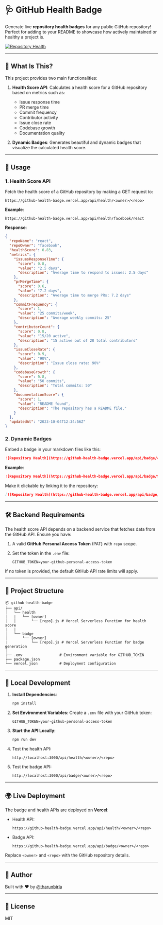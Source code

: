 # 🩺 GitHub Health Badge

Generate live **repository health badges** for any public GitHub repository! Perfect for adding to your README to showcase how actively maintained or healthy a project is.

[![Repository Health](https://github-health-badge.vercel.app/api/badge/tharunbirla/GitHub-Health-Badge)](https://github.com/tharunbila/GitHub-Health-Badge)

---

## 🚀 What Is This?

This project provides two main functionalities:

1. **Health Score API**: Calculates a health score for a GitHub repository based on metrics such as:
   - Issue response time
   - PR merge time
   - Commit frequency
   - Contributor activity
   - Issue close rate
   - Codebase growth
   - Documentation quality

2. **Dynamic Badges**: Generates beautiful and dynamic badges that visualize the calculated health score.

---

## 🔧 Usage

### 1. Health Score API

Fetch the health score of a GitHub repository by making a GET request to:

```
https://github-health-badge.vercel.app/api/health/<owner>/<repo>
```

**Example**:

```
https://github-health-badge.vercel.app/api/health/facebook/react
```

**Response**:

```json
{
  "repoName": "react",
  "repoOwner": "facebook",
  "healthScore": 0.83,
  "metrics": {
    "issuesResponseTime": {
      "score": 0.8,
      "value": "2.5 days",
      "description": "Average time to respond to issues: 2.5 days"
    },
    "prMergeTime": {
      "score": 0.6,
      "value": "7.2 days",
      "description": "Average time to merge PRs: 7.2 days"
    },
    "commitFrequency": {
      "score": 1,
      "value": "25 commits/week",
      "description": "Average weekly commits: 25"
    },
    "contributorCount": {
      "score": 0.8,
      "value": "15/20 active",
      "description": "15 active out of 20 total contributors"
    },
    "issueCloseRate": {
      "score": 0.9,
      "value": "90%",
      "description": "Issue close rate: 90%"
    },
    "codebaseGrowth": {
      "score": 0.8,
      "value": "50 commits",
      "description": "Total commits: 50"
    },
    "documentationScore": {
      "score": 1,
      "value": "README found",
      "description": "The repository has a README file."
    }
  },
  "updatedAt": "2023-10-04T12:34:56Z"
}
```

### 2. Dynamic Badges

Embed a badge in your markdown files like this:

```markdown
![Repository Health](https://github-health-badge.vercel.app/api/badge/<owner>/<repo>)
```

**Example**:

```markdown
![Repository Health](https://github-health-badge.vercel.app/api/badge/facebook/react)
```

Make it clickable by linking it to the repository:

```markdown
[![Repository Health](https://github-health-badge.vercel.app/api/badge/facebook/react)](https://github.com/facebook/react)
```

---

## 🛠 Backend Requirements

The health score API depends on a backend service that fetches data from the GitHub API. Ensure you have:

1. A valid **GitHub Personal Access Token** (PAT) with `repo` scope.
2. Set the token in the `.env` file:

   ```env
   GITHUB_TOKEN=your-github-personal-access-token
   ```

If no token is provided, the default GitHub API rate limits will apply.

---

## 📁 Project Structure

```
📦 github-health-badge
├── api/
│   └── health
|   |   └── [owner]
|   |       └── [repo].js # Vercel Serverless Function for health score 
|   |
│   └── badge
|       └── [owner]
|           └── [repo].js # Vercel Serverless Function for badge generation
|
├── .env                 # Environment variable for GITHUB_TOKEN
├── package.json
└── vercel.json          # Deployment configuration
```

---

## 🧪 Local Development

1. **Install Dependencies**:
   ```bash
   npm install
   ```

2. **Set Environment Variables**:
   Create a `.env` file with your GitHub token:
   ```env
   GITHUB_TOKEN=your-github-personal-access-token
   ```

3. **Start the API Locally**:
   ```bash
   npm run dev
   ```

4. Test the health API:
   ```
   http://localhost:3000/api/health/<owner>/<repo>
   ```

5. Test the badge API:
   ```
   http://localhost:3000/api/badge/<owner>/<repo>
   ```

---

## 🌍 Live Deployment

The badge and health APIs are deployed on **Vercel**:

- Health API:
  ```
  https://github-health-badge.vercel.app/api/health/<owner>/<repo>
  ```

- Badge API:
  ```
  https://github-health-badge.vercel.app/api/badge/<owner>/<repo>
  ```

Replace `<owner>` and `<repo>` with the GitHub repository details.

---

## 🙌 Author

Built with ❤️ by [@tharunbirla](https://github.com/tharunbirla)

---

## 📜 License

MIT

